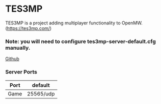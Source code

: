# TES3MP

TES3MP is a project adding multiplayer functionality to OpenMW. (https://tes3mp.com/)

### Note: you will need to configure tes3mp-server-default.cfg manually.

[Github](https://github.com/TES3MP/openmw-tes3mp)

### Server Ports

| Port    | default |
|---------|---------|
| Game    |25565/udp|